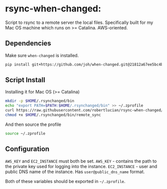 # rsync-when-changed:

Script to rsync to a remote server the local files. Specifically built for my Mac OS machine which runs on >= Catalina. AWS-oriented.

## Dependencies

Make sure `when-changed` is installed.
```bash
pip install git+https://github.com/joh/when-changed.git@21812a67ee5bc4b56970843b86cedd4f8a733695
```

## Script Install

Installing it for Mac OS (>= Catalina)

```bash
mkdir -p $HOME/.rsynchanged/bin
echo "export PATH=$PATH:$HOME/.rsynchanged/bin" >> ~/.zprofile
curl https://raw.githubusercontent.com/robertlucian/rsync-when-changed/master/remote_sync -o $HOME/.rsynchanged/bin/remote_sync
chmod +x $HOME/.rsynchanged/bin/remote_sync
```

And then source the profile

```bash
source ~/.zprofile
```

## Configuration

`AWS_KEY` and `EC2_INSTANCE` must both be set.
`AWS_KEY` - contains the path to the private key used for logging into the instance. 
`EC2_INSTANCE` - user and public DNS name of the instance. Has `user@public_dns_name` format.

Both of these variables should be exported in `~/.zprofile`.